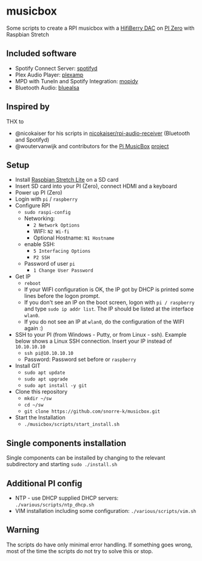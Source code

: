 # musicbox

Some scripts to create a RPI musicbox with a [HifiBerry DAC](https://www.hifiberry.com/) on [PI Zero](https://www.raspberrypi.org/products/raspberry-pi-zero/) with Raspbian Stretch

## Included software

- Spotify Connect Server: [spotifyd](https://github.com/Spotifyd/spotifyd)
- Plex Audio Player: [plexamp](https://plexamp.com/)
- MPD with TuneIn and Spotify Integration: [mopidy](https://www.mopidy.com/)
- Bluetooth Audio: [bluealsa](https://github.com/Arkq/bluez-alsa)

## Inspired by

THX to
- @nicokaiser for his scripts in [nicokaiser/rpi-audio-receiver](https://github.com/nicokaiser/rpi-audio-receiver) (Bluetooth and Spotifyd)
- @woutervanwijk and contributors for the [Pi MusicBox](https://www.pimusicbox.com) [project](https://github.com/pimusicbox/pimusicbox)

## Setup

- Install [Raspbian Stretch Lite](https://www.raspberrypi.org/downloads/raspbian/) on a SD card
- Insert SD card into your PI (Zero), connect HDMI and a keyboard
- Power up PI (Zero)
- Login with `pi` / `raspberry`
- Configure RPI
  - `sudo raspi-config`
  - Networking:
    - `2 Network Options`
    - WIFI: `N2 Wi-fi`
    - Optional Hostname: `N1 Hostname`
  - enable SSH:
    - `5 Interfacing Options`
	- `P2 SSH`
  - Password of user `pi`
    - `1 Change User Password`
- Get IP
  - `reboot`
  - If your WIFI configuration is OK, the IP got by DHCP is printed some lines before the logon prompt.
  - If you don't see an IP on the boot screen, logon with `pi / raspberry` and type `sudo ip addr list`. The IP should be listed at the interface `wlan0`.
  - If you do not see an IP at `wlan0`, do the configuration of the WIFI again :)
- SSH to your PI (from Windows - Putty, or from Linux - ssh). Example below shows a Linux SSH connection. Insert your IP instead of `10.10.10.10`
  - `ssh pi@10.10.10.10`
  - Password: Password set before or `raspberry`
- Install GIT
  - `sudo apt update`
  - `sudo apt upgrade`
  - `sudo apt install -y git`
- Clone this repository
  - `mkdir ~/sw`
  - `cd ~/sw`
  - `git clone https://github.com/snorre-k/musicbox.git`
- Start the Installation
  - `./musicbox/scripts/start_install.sh`

## Single components installation

Single components can be installed by changing to the relevant subdirectory and starting `sudo ./install.sh`

## Additional PI config

- NTP - use DHCP supplied DHCP servers: `./various/scripts/ntp_dhcp.sh`
- VIM installation including some configuration: `./various/scripts/vim.sh`

## Warning

The scripts do have only minimal error handling. If something goes wrong, most of the time the scripts do not try to solve this or stop.
